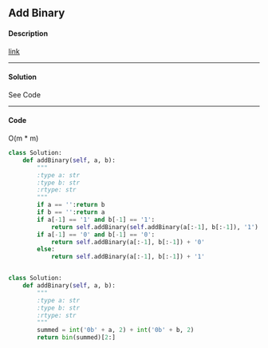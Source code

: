 ## Add Binary

#### Description

[link](https://leetcode.com/problems/add-binary)

---

#### Solution

See Code

---

#### Code

O(m * m)

```python
class Solution:
    def addBinary(self, a, b):
        """
        :type a: str
        :type b: str
        :rtype: str
        """
        if a == '':return b
        if b == '':return a
        if a[-1] == '1' and b[-1] == '1':
            return self.addBinary(self.addBinary(a[:-1], b[:-1]), '1') + '0'
        if a[-1] == '0' and b[-1] == '0':
            return self.addBinary(a[:-1], b[:-1]) + '0'
        else:
            return self.addBinary(a[:-1], b[:-1]) + '1'


class Solution:
    def addBinary(self, a, b):
        """
        :type a: str
        :type b: str
        :rtype: str
        """
        summed = int('0b' + a, 2) + int('0b' + b, 2)
        return bin(summed)[2:]
```
